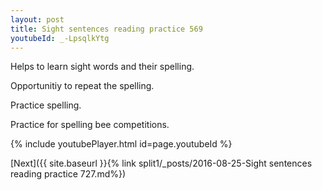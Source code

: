 ```yaml
---
layout: post
title: Sight sentences reading practice 569
youtubeId: _-LpsqlkYtg
---
```

 
 
Helps to learn sight words and their spelling.

Opportunitiy to repeat the spelling. 

Practice spelling. 
 
Practice for spelling bee competitions. 
 
{% include youtubePlayer.html id=page.youtubeId %}
 
 

[Next]({{ site.baseurl }}{% link  split1/_posts/2016-08-25-Sight sentences reading practice 727.md%})
 
